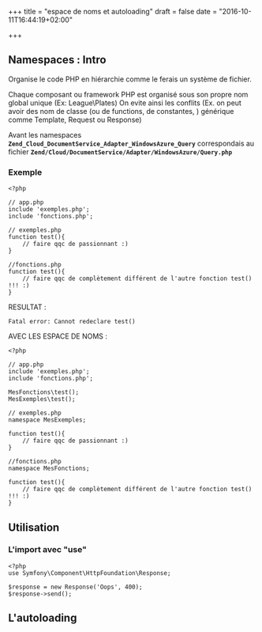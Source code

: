 +++
title = "espace de noms et autoloading"
draft = false
date = "2016-10-11T16:44:19+02:00"

+++

## Namespaces : Intro

Organise le code PHP en hiérarchie comme le ferais un système de fichier.

Chaque composant ou framework PHP est organisé sous son propre nom global unique (Ex: League\Plates) On evite ainsi les conflits (Ex. on peut avoir des nom de classe (ou de functions, de constantes, ) générique comme Template, Request ou Response)


Avant les namespaces **`Zend_Cloud_DocumentService_Adapter_WindowsAzure_Query`** correspondais au fichier **`Zend/Cloud/DocumentService/Adapter/WindowsAzure/Query.php`**

### Exemple

```
<?php

// app.php
include 'exemples.php';
include 'fonctions.php';

// exemples.php
function test(){
    // faire qqc de passionnant :)
}

//fonctions.php
function test(){
    // faire qqc de complètement différent de l'autre fonction test() !!! :)
}
```

RESULTAT :
```
Fatal error: Cannot redeclare test()
```

AVEC LES ESPACE DE NOMS :

```
<?php

// app.php
include 'exemples.php';
include 'fonctions.php';

MesFonctions\test();
MesExemples\test();

// exemples.php
namespace MesExemples;

function test(){
    // faire qqc de passionnant :)
}

//fonctions.php
namespace MesFonctions;

function test(){
    // faire qqc de complètement différent de l'autre fonction test() !!! :)
}

```


## Utilisation

### L'import avec "use"

```
<?php
use Symfony\Component\HttpFoundation\Response;

$response = new Response('Oops', 400);
$response->send();
```

## L'autoloading

